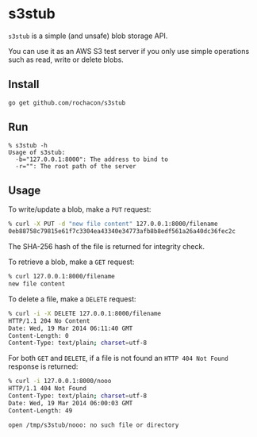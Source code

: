 s3stub
======

`s3stub` is a simple (and unsafe) blob storage API.

You can use it as an AWS S3 test server if you only use simple operations such as read, write or delete blobs.

Install
-------

```
go get github.com/rochacon/s3stub
```

Run
---

```
% s3stub -h
Usage of s3stub:
  -b="127.0.0.1:8000": The address to bind to
  -r="": The root path of the server
```

Usage
-----

To write/update a blob, make a `PUT` request:

```bash
% curl -X PUT -d "new file content" 127.0.0.1:8000/filename
0eb88758c79815e61f7c3304ea43340e34773afb8b8edf561a26a40dc36fec2c
```

The SHA-256 hash of the file is returned for integrity check.


To retrieve a blob, make a `GET` request:

```bash
% curl 127.0.0.1:8000/filename
new file content
```


To delete a file, make a `DELETE` request:

```bash
% curl -i -X DELETE 127.0.0.1:8000/filename
HTTP/1.1 204 No Content
Date: Wed, 19 Mar 2014 06:11:40 GMT
Content-Length: 0
Content-Type: text/plain; charset=utf-8
```


For both `GET` and `DELETE`, if a file is not found an `HTTP 404 Not Found` response is returned:


```bash
% curl -i 127.0.0.1:8000/nooo
HTTP/1.1 404 Not Found
Content-Type: text/plain; charset=utf-8
Date: Wed, 19 Mar 2014 06:00:03 GMT
Content-Length: 49

open /tmp/s3stub/nooo: no such file or directory
```
